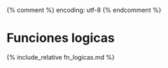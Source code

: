 {% comment %} encoding: utf-8 {% endcomment %}

# Funciones logicas

{% include_relative fn_logicas.md %}

